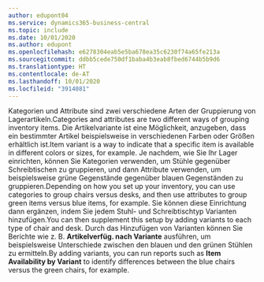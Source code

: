 ```yaml
---
author: edupont04
ms.service: dynamics365-business-central
ms.topic: include
ms.date: 10/01/2020
ms.author: edupont
ms.openlocfilehash: e6278304eab5e5ba678ea35c6230f74a65fe213a
ms.sourcegitcommit: ddbb5cede750df1baba4b3eab8fbed6744b5b9d6
ms.translationtype: HT
ms.contentlocale: de-AT
ms.lasthandoff: 10/01/2020
ms.locfileid: "3914081"
---
```

<span data-ttu-id="68c35-101">Kategorien und Attribute sind zwei verschiedene Arten der Gruppierung von Lagerartikeln.</span><span class="sxs-lookup"><span data-stu-id="68c35-101">Categories and attributes are two different ways of grouping inventory items.</span></span> <span data-ttu-id="68c35-102">Die Artikelvariante ist eine Möglichkeit, anzugeben, dass ein bestimmter Artikel beispielsweise in verschiedenen Farben oder Größen erhältlich ist.</span><span class="sxs-lookup"><span data-stu-id="68c35-102">Item variant is a way to indicate that a specific item is available in different colors or sizes, for example.</span></span> <span data-ttu-id="68c35-103">Je nachdem, wie Sie Ihr Lager einrichten, können Sie Kategorien verwenden, um Stühle gegenüber Schreibtischen zu gruppieren, und dann Attribute verwenden, um beispielsweise grüne Gegenstände gegenüber blauen Gegenständen zu gruppieren.</span><span class="sxs-lookup"><span data-stu-id="68c35-103">Depending on how you set up your inventory, you can use categories to group chairs versus desks, and then use attributes to group green items versus blue items, for example.</span></span> <span data-ttu-id="68c35-104">Sie können diese Einrichtung dann ergänzen, indem Sie jedem Stuhl- und Schreibtischtyp Varianten hinzufügen.</span><span class="sxs-lookup"><span data-stu-id="68c35-104">You can then supplement this setup by adding variants to each type of chair and desk.</span></span> <span data-ttu-id="68c35-105">Durch das Hinzufügen von Varianten können Sie Berichte wie z. B. **Artikelverfüg. nach Variante** ausführen, um beispielsweise Unterschiede zwischen den blauen und den grünen Stühlen zu ermitteln.</span><span class="sxs-lookup"><span data-stu-id="68c35-105">By adding variants, you can run reports such as **Item Availability by Variant** to identify differences between the blue chairs versus the green chairs, for example.</span></span>

